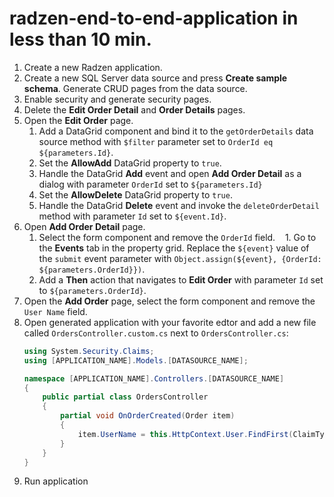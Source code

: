 # radzen-end-to-end-application in less than 10 min.

1. Create a new Radzen application.
1. Create a new SQL Server data source and press __Create sample schema__. Generate CRUD pages from the data source.
1. Enable security and generate security pages.
1. Delete the __Edit Order Detail__ and __Order Details__ pages.
1. Open the __Edit Order__ page.
    1. Add a DataGrid component and bind it to the `getOrderDetails` data source method with `$filter` parameter set to `OrderId eq ${parameters.Id}`.
    1. Set the __AllowAdd__ DataGrid property to `true`.
    1. Handle the DataGrid __Add__ event and open __Add Order Detail__ as a dialog with parameter `OrderId` set to `${parameters.Id}`
    1. Set the __AllowDelete__ DataGrid property to `true`.
    1. Handle the DataGrid __Delete__ event and invoke the `deleteOrderDetail` method with parameter `Id` set to `${event.Id}`.
1. Open __Add Order Detail__ page.
    1. Select the form component and remove the `OrderId` field. 
    1. Go to the __Events__ tab in the property grid. Replace the `${event}` value of the `submit` event parameter with `Object.assign(${event}, {OrderId: ${parameters.OrderId}})`. 
    1. Add a __Then__ action that navigates to __Edit Order__ with parameter `Id` set to `${parameters.OrderId}`.
1. Open the __Add Order__ page, select the form component and remove the `User Name` field.
1. Open generated application with your favorite edtor and add a new file called `OrdersController.custom.cs` next to `OrdersController.cs`:
    ```C#
    using System.Security.Claims;
    using [APPLICATION_NAME].Models.[DATASOURCE_NAME];

    namespace [APPLICATION_NAME].Controllers.[DATASOURCE_NAME]
    {
        public partial class OrdersController
        {
            partial void OnOrderCreated(Order item)
            {
                item.UserName = this.HttpContext.User.FindFirst(ClaimTypes.Name).Value;
            }
        }
    }
    ```
1. Run application
